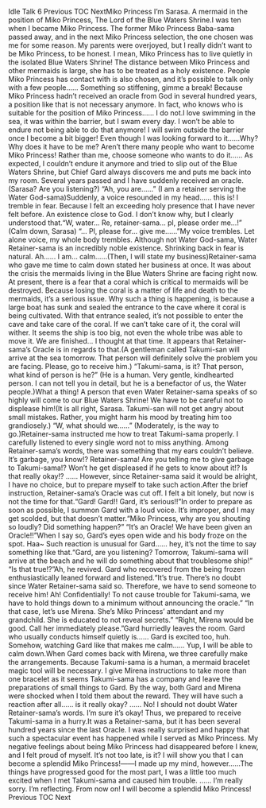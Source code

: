 Idle Talk 6 Previous TOC NextMiko Princess I’m Sarasa. A mermaid in the position of Miko Princess, The Lord of the Blue Waters Shrine.I was ten when I became Miko Princess. The former Miko Princess Baba-sama passed away, and in the next Miko Princess selection, the one chosen was me for some reason. My parents were overjoyed, but I really didn’t want to be Miko Princess, to be honest. I mean, Miko Princess has to live quietly in the isolated Blue Waters Shrine! The distance between Miko Princess and other mermaids is large, she has to be treated as a holy existence. People Miko Princess has contact with is also chosen, and it’s possible to talk only with a few people…… Something so stiffening, gimme a break! Because Miko Princess hadn’t received an oracle from God in several hundred years, a position like that is not necessary anymore. In fact, who knows who is suitable for the position of Miko Princess…… I do not.I love swimming in the sea, it was within the barrier, but I swam every day. I won’t be able to endure not being able to do that anymore! I will swim outside the barrier once I become a bit bigger! Even though I was looking forward to it……Why? Why does it have to be me? Aren’t there many people who want to become Miko Princess! Rather than me, choose someone who wants to do it…… As expected, I couldn’t endure it anymore and tried to slip out of the Blue Waters Shrine, but Chief Gard always discovers me and puts me back into my room. Several years passed and I have suddenly received an oracle.(Sarasa? Are you listening?) “Ah, you are……” (I am a retainer serving the Water God-sama)Suddenly, a voice resounded in my head…… this is! I tremble in fear. Because I felt an exceeding holy presence that I have never felt before. An existence close to God. I don’t know why, but I clearly understood that.“W, water… Re, retainer-sama… pl, please order me…!” (Calm down, Sarasa) “… Pl, please for… give me……”My voice trembles. Let alone voice, my whole body trembles. Although not Water God-sama, Water Retainer-sama is an incredibly noble existence. Shrinking back in fear is natural. Ah…… I am… calm……(Then, I will state my business)Retainer-sama who gave me time to calm down stated her business at once. It was about the crisis the mermaids living in the Blue Waters Shrine are facing right now. At present, there is a fear that a coral which is critical to mermaids will be destroyed. Because losing the coral is a matter of life and death to the mermaids, it’s a serious issue. Why such a thing is happening, is because a large boat has sunk and sealed the entrance to the cave where it coral is being cultivated. With that entrance sealed, it’s not possible to enter the cave and take care of the coral. If we can’t take care of it, the coral will wither. It seems the ship is too big, not even the whole tribe was able to move it. We are finished… I thought at that time. It appears that Retainer-sama’s Oracle is in regards to that.(A gentleman called Takumi-san will arrive at the sea tomorrow. That person will definitely solve the problem you are facing. Please, go to receive him.) “Takumi-sama, is it? That person, what kind of person is he?” (He is a human. Very gentle, kindhearted person. I can not tell you in detail, but he is a benefactor of us, the Water people.)What a thing! A person that even Water Retainer-sama speaks of so highly will come to our Blue Waters Shrine! We have to be careful not to displease him!(It is all right, Sarasa. Takumi-san will not get angry about small mistakes. Rather, you might harm his mood by treating him too grandiosely.) “W, what should we……” (Moderately, is the way to go.)Retainer-sama instructed me how to treat Takumi-sama properly. I carefully listened to every single word not to miss anything. Among Retainer-sama’s words, there was something that my ears couldn’t believe. It’s garbage, you know!? Retainer-sama! Are you telling me to give garbage to Takumi-sama!? Won’t he get displeased if he gets to know about it!? Is that really okay!? …… However, since Retainer-sama said it would be alright, I have no choice, but to prepare myself to take such action.After the brief instruction, Retainer-sama’s Oracle was cut off. I felt a bit lonely, but now is not the time for that.“Gard! Gard!! Gard, it’s serious!!”In order to prepare as soon as possible, I summon Gard with a loud voice. It’s improper, and I may get scolded, but that doesn’t matter.“Miko Princess, why are you shouting so loudly? Did something happen?” “It’s an Oracle! We have been given an Oracle!!”When I say so, Gard’s eyes open wide and his body froze on the spot. Haa~ Such reaction is unusual for Gard…… hey, it’s not the time to say something like that.“Gard, are you listening? Tomorrow, Takumi-sama will arrive at the beach and he will do something about that troublesome ship!” “Is that true!?”Ah, he revived. Gard who recovered from the being frozen enthusiastically leaned forward and listened.“It’s true. There’s no doubt since Water Retainer-sama said so. Therefore, we have to send someone to receive him! Ah! Confidentially! To not cause trouble for Takumi-sama, we have to hold things down to a minimum without announcing the oracle.” “In that case, let’s use Mirena. She’s Miko Princess’ attendant and my grandchild. She is educated to not reveal secrets.” “Right, Mirena would be good. Call her immediately please.”Gard hurriedly leaves the room. Gard who usually conducts himself quietly is…… Gard is excited too, huh. Somehow, watching Gard like that makes me calm…… Yup, I will be able to calm down.When Gard comes back with Mirena, we three carefully make the arrangements. Because Takumi-sama is a human, a mermaid bracelet magic tool will be necessary. I give Mirena instructions to take more than one bracelet as it seems Takumi-sama has a company and leave the preparations of small things to Gard. By the way, both Gard and Mirena were shocked when I told them about the reward. They will have such a reaction after all…… is it really okay? …… No! I should not doubt Water Retainer-sama’s words. I’m sure it’s okay! Thus, we prepared to receive Takumi-sama in a hurry.It was a Retainer-sama, but it has been several hundred years since the last Oracle. I was really surprised and happy that such a spectacular event has happened while I served as Miko Princess. My negative feelings about being Miko Princess had disappeared before I knew, and I felt proud of myself. It’s not too late, is it? I will show you that I can become a splendid Miko Princess!――I made up my mind, however……The things have progressed good for the most part, I was a little too much excited when I met Takumi-sama and caused him trouble. …… I’m really sorry. I’m reflecting. From now on! I will become a splendid Miko Princess! Previous TOC Next